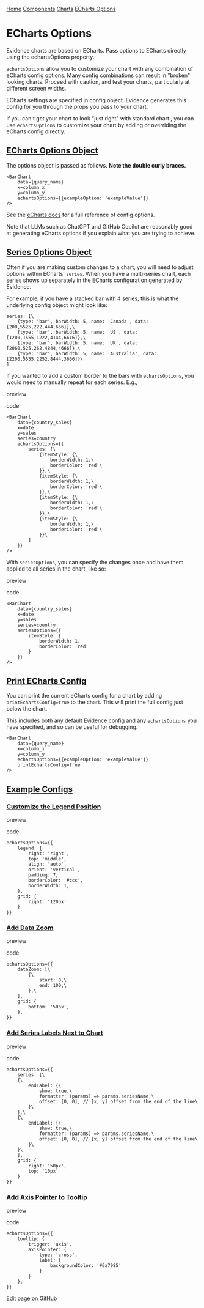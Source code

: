 [Home](https://docs.evidence.dev/) [Components](https://docs.evidence.dev/components) [Charts](https://docs.evidence.dev/components/charts) [ECharts Options](https://docs.evidence.dev/components/charts/echarts-options)

# ECharts Options

Evidence charts are based on ECharts. Pass options to ECharts directly using the echartsOptions property.

`echartsOptions` allow you to customize your chart with any combination of eCharts config options. Many config combinations can result in "broken" looking charts. Proceed with caution, and test your charts, particularly at different screen widths.

ECharts settings are specified in config object. Evidence generates this config for you through the props you pass to your chart.

If you can't get your chart to look "just right" with standard chart , you can use `echartsOptions` to customize your chart by adding or overriding the eCharts config directly.

## [ECharts Options Object](https://docs.evidence.dev/components/charts/echarts-options\#echarts-options-object)

The options object is passed as follows. **Note the double curly braces.**

```text-sm markdown
<BarChart
    data={query_name}
    x=column_x
    y=column_y
    echartsOptions={{exampleOption: 'exampleValue'}}
/>
```

See the [eCharts docs](https://echarts.apache.org/en/option.html) for a full reference of config options.

Note that LLMs such as ChatGPT and GitHub Copilot are reasonably good at generating eCharts options if you explain what you are trying to achieve.

## [Series Options Object](https://docs.evidence.dev/components/charts/echarts-options\#series-options-object)

Often if you are making custom changes to a chart, you will need to adjust options within ECharts' `series`. When you have a multi-series chart, each series shows up separately in the ECharts configuration generated by Evidence.

For example, if you have a stacked bar with 4 series, this is what the underlying config object might look like:

```text-sm javascript
series: [\
    {type: 'bar', barWidth: 5, name: 'Canada', data: [200,5525,222,444,666]},\
    {type: 'bar', barWidth: 5, name: 'US', data: [1200,1555,1222,4144,6616]},\
    {type: 'bar', barWidth: 5, name: 'UK', data: [2060,525,262,4844,4666]},\
    {type: 'bar', barWidth: 5, name: 'Australia', data: [2200,5555,2252,8444,3666]}\
]
```

If you wanted to add a custom border to the bars with `echartsOptions`, you would need to manually repeat for each series. E.g.,

preview

code

```text-sm html
<BarChart
    data={country_sales}
    x=date
    y=sales
    series=country
    echartsOptions={{
        series: [\
            {itemStyle: {\
                borderWidth: 1,\
                borderColor: 'red'\
            }},\
            {itemStyle: {\
                borderWidth: 1,\
                borderColor: 'red'\
            }},\
            {itemStyle: {\
                borderWidth: 1,\
                borderColor: 'red'\
            }},\
            {itemStyle: {\
                borderWidth: 1,\
                borderColor: 'red'\
            }}\
        ]
    }}
/>
```

With `seriesOptions`, you can specify the changes once and have them applied to all series in the chart, like so:

preview

code

```text-sm svelte
<BarChart
    data={country_sales}
    x=date
    y=sales
    series=country
    seriesOptions={{
        itemStyle: {
            borderWidth: 1,
            borderColor: 'red'
        }
    }}
/>
```

## [Print ECharts Config](https://docs.evidence.dev/components/charts/echarts-options\#print-echarts-config)

You can print the current eCharts config for a chart by adding `printEchartsConfig=true` to the chart. This will print the full config just below the chart.

This includes both any default Evidence config and any `echartsOptions` you have specified, and so can be useful for debugging.

```text-sm svelte
<BarChart
    data={query_name}
    x=column_x
    y=column_y
    echartsOptions={{exampleOption: 'exampleValue'}}
    printEchartsConfig=true
/>
```

## [Example Configs](https://docs.evidence.dev/components/charts/echarts-options\#example-configs)

### [Customize the Legend Position](https://docs.evidence.dev/components/charts/echarts-options\#customize-the-legend-position)

preview

code

```text-sm svelte
echartsOptions={{
    legend: {
        right: 'right',
        top: 'middle',
        align: 'auto',
        orient: 'vertical',
        padding: 7,
        borderColor: '#ccc',
        borderWidth: 1,
    },
    grid: {
        right: '120px'
    }
}}
```

### [Add Data Zoom](https://docs.evidence.dev/components/charts/echarts-options\#add-data-zoom)

preview

code

```text-sm svelte
echartsOptions={{
    dataZoom: [\
        {\
            start: 0,\
            end: 100,\
        },\
    ],
    grid: {
        bottom: '50px',
    },
}}
```

### [Add Series Labels Next to Chart](https://docs.evidence.dev/components/charts/echarts-options\#add-series-labels-next-to-chart)

preview

code

```text-sm svelte
echartsOptions={{
    series: [\
    {\
        endLabel: {\
            show: true,\
            formatter: (params) => params.seriesName,\
            offset: [0, 0], // [x, y] offset from the end of the line\
        }\
    },\
    {\
        endLabel: {\
            show: true,\
            formatter: (params) => params.seriesName,\
            offset: [0, 0], // [x, y] offset from the end of the line\
        }\
    }\
    ],
    grid: {
        right: '50px',
        top: '10px'
    }
}}
```

### [Add Axis Pointer to Tooltip](https://docs.evidence.dev/components/charts/echarts-options\#add-axis-pointer-to-tooltip)

preview

code

```text-sm svelte
echartsOptions={{
    tooltip: {
        trigger: 'axis',
        axisPointer: {
            type: 'cross',
            label: {
                backgroundColor: '#6a7985'
            }
        }
    },
}}
```

[Edit page on GitHub](https://github.com/evidence-dev/evidence/edit/next/sites/docs/pages/components/charts/echarts-options/index.md)